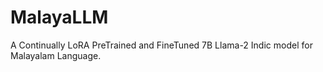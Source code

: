 # MalayaLLM
A Continually LoRA PreTrained and FineTuned 7B Llama-2 Indic model for Malayalam Language.
